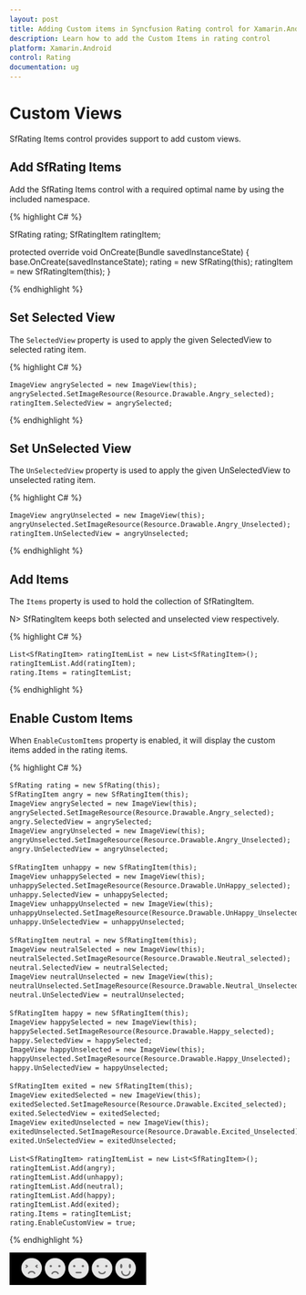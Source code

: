 ```yaml
---
layout: post
title: Adding Custom items in Syncfusion Rating control for Xamarin.Android
description: Learn how to add the Custom Items in rating control
platform: Xamarin.Android
control: Rating
documentation: ug
---
```


# Custom Views

SfRating Items control provides support to add custom views.

## Add SfRating Items

Add the SfRating Items control with a required optimal name by using the included namespace.

{% highlight C# %}

SfRating rating;
SfRatingItem ratingItem;

protected override void OnCreate(Bundle savedInstanceState)
{
    base.OnCreate(savedInstanceState);
    rating = new SfRating(this);
    ratingItem = new SfRatingItem(this);
}

{% endhighlight %}

## Set Selected View
 
The `SelectedView` property is used to apply the given SelectedView to selected rating item.

{% highlight C# %}

    ImageView angrySelected = new ImageView(this);
    angrySelected.SetImageResource(Resource.Drawable.Angry_selected);
    ratingItem.SelectedView = angrySelected;

{% endhighlight %}

## Set UnSelected View
 
The `UnSelectedView` property is used to apply the given UnSelectedView to unselected rating item.

{% highlight C# %}

    ImageView angryUnselected = new ImageView(this);
    angryUnselected.SetImageResource(Resource.Drawable.Angry_Unselected);
    ratingItem.UnSelectedView = angryUnselected;

{% endhighlight %}

## Add Items

The `Items` property is used to hold the collection of SfRatingItem. 

N> SfRatingItem keeps both selected and unselected view respectively.

{% highlight C# %}

    List<SfRatingItem> ratingItemList = new List<SfRatingItem>();
    ratingItemList.Add(ratingItem);
    rating.Items = ratingItemList;

{% endhighlight %}

## Enable Custom Items

When `EnableCustomItems` property is enabled, it will display the custom items added in the rating items. 

{% highlight C# %}

    SfRating rating = new SfRating(this);
    SfRatingItem angry = new SfRatingItem(this);
    ImageView angrySelected = new ImageView(this);
    angrySelected.SetImageResource(Resource.Drawable.Angry_selected);			
    angry.SelectedView = angrySelected;
    ImageView angryUnselected = new ImageView(this);
    angryUnselected.SetImageResource(Resource.Drawable.Angry_Unselected);	
    angry.UnSelectedView = angryUnselected;

    SfRatingItem unhappy = new SfRatingItem(this);
    ImageView unhappySelected = new ImageView(this);
    unhappySelected.SetImageResource(Resource.Drawable.UnHappy_selected);
    unhappy.SelectedView = unhappySelected;
    ImageView unhappyUnselected = new ImageView(this);
    unhappyUnselected.SetImageResource(Resource.Drawable.UnHappy_Unselected);
    unhappy.UnSelectedView = unhappyUnselected;

    SfRatingItem neutral = new SfRatingItem(this);
    ImageView neutralSelected = new ImageView(this);
    neutralSelected.SetImageResource(Resource.Drawable.Neutral_selected);
    neutral.SelectedView = neutralSelected;
    ImageView neutralUnselected = new ImageView(this);
    neutralUnselected.SetImageResource(Resource.Drawable.Neutral_Unselected);
    neutral.UnSelectedView = neutralUnselected;

    SfRatingItem happy = new SfRatingItem(this);
    ImageView happySelected = new ImageView(this);
    happySelected.SetImageResource(Resource.Drawable.Happy_selected);
    happy.SelectedView = happySelected;
    ImageView happyUnselected = new ImageView(this);
    happyUnselected.SetImageResource(Resource.Drawable.Happy_Unselected);
    happy.UnSelectedView = happyUnselected;

    SfRatingItem exited = new SfRatingItem(this);
    ImageView exitedSelected = new ImageView(this);
    exitedSelected.SetImageResource(Resource.Drawable.Excited_selected);
    exited.SelectedView = exitedSelected;
    ImageView exitedUnselected = new ImageView(this);
    exitedUnselected.SetImageResource(Resource.Drawable.Excited_Unselected);
    exited.UnSelectedView = exitedUnselected;

    List<SfRatingItem> ratingItemList = new List<SfRatingItem>();
    ratingItemList.Add(angry);
    ratingItemList.Add(unhappy);
    ratingItemList.Add(neutral);
    ratingItemList.Add(happy);
    ratingItemList.Add(exited);
    rating.Items = ratingItemList;
    rating.EnableCustomView = true;

{% endhighlight %}

![Custom Rating Item](images/CustomviewItems.png)
 
